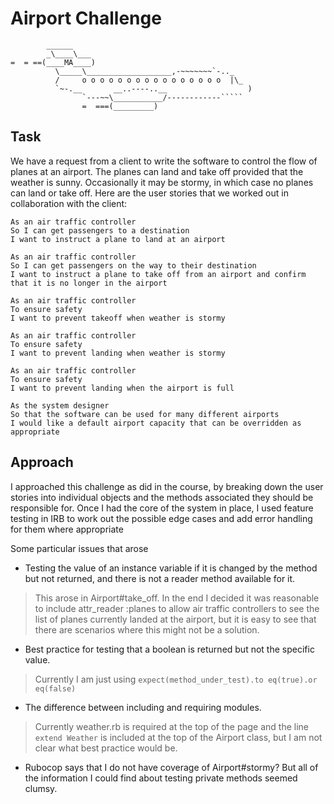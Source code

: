 Airport Challenge
=================

```
        ______
        _\____\___
=  = ==(____MA____)
          \_____\___________________,-~~~~~~~`-.._
          /     o o o o o o o o o o o o o o o o  |\_
          `~-.__       __..----..__                  )
                `---~~\___________/------------`````
                =  ===(_________)

```


Task
-----

We have a request from a client to write the software to control the flow of planes at an airport. The planes can land and take off provided that the weather is sunny. Occasionally it may be stormy, in which case no planes can land or take off.  Here are the user stories that we worked out in collaboration with the client:

```
As an air traffic controller
So I can get passengers to a destination
I want to instruct a plane to land at an airport

As an air traffic controller
So I can get passengers on the way to their destination
I want to instruct a plane to take off from an airport and confirm that it is no longer in the airport

As an air traffic controller
To ensure safety
I want to prevent takeoff when weather is stormy

As an air traffic controller
To ensure safety
I want to prevent landing when weather is stormy

As an air traffic controller
To ensure safety
I want to prevent landing when the airport is full

As the system designer
So that the software can be used for many different airports
I would like a default airport capacity that can be overridden as appropriate
```

Approach
-----

I approached this challenge as did in the course, by breaking down the user stories into individual objects and the methods associated they should be responsible for.
Once I had the core of the system in place, I used feature testing in IRB to work out the possible edge cases and add error handling for them where appropriate

Some particular issues that arose

* Testing the value of an instance variable if it is changed by the method but not returned, and there is not a reader method available for it.
> This arose in Airport#take_off. In the end I decided it was reasonable to include attr_reader :planes to allow air traffic controllers to see the list of planes currently landed at the airport, but it is easy to see that there are scenarios where this might not be a solution.

* Best practice for testing that a boolean is returned but not the specific value.

>Currently I am just using ```expect(method_under_test).to eq(true).or eq(false)```

* The difference between including and requiring modules.
>Currently weather.rb is required at the top of the page and the line ```extend Weather``` is included at the top of the Airport class, but I am not clear what best practice would be.

* Rubocop says that I do not have coverage of Airport#stormy? But all of the information I could find about testing private methods seemed clumsy.
